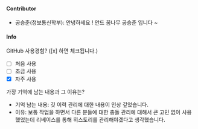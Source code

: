 #### Contributor
- 공승준(정보통신학부): 안녕하세요 ! 안드 꿈나무 공승준 입니다 ~

#### Info

GitHub 사용경험? ([x] 하면 체크됩니다.)
- [ ] 처음 사용
- [ ] 조금 사용
- [x] 자주 사용

가장 기억에 남는 내용과 그 이유는? 
- 기억 남는 내용: 깃 이력 관리에 대한 내용이 인상 깊었습니다.
- 이유: 보통 작업을 하면서 다른 분들에 대한 충돌 관리에 대해서 큰 고민 없이 사용했었는데
리베이스를 통해 히스토리를 관리해야겠다고 생각했습니다.
